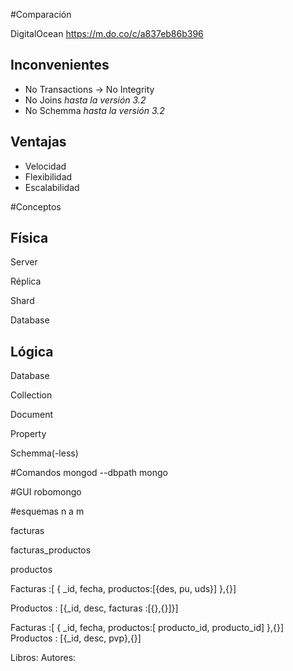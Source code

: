 #Comparación

DigitalOcean
https://m.do.co/c/a837eb86b396

## Inconvenientes
- No Transactions -> No Integrity
- No Joins *hasta la versión 3.2*
- No Schemma *hasta la versión 3.2*

## Ventajas
- Velocidad
- Flexibilidad
- Escalabilidad

#Conceptos

## Física
Server

Réplica

Shard

Database



## Lógica
Database

Collection

Document

Property

Schemma(-less)


#Comandos
mongod --dbpath
mongo

#GUI
robomongo


#esquemas n a m

facturas

facturas_productos

productos



Facturas :[ { _id, fecha, productos:[{des, pu, uds}] },{}]

Productos : [{_id, desc, facturas :[{},{}]}]

Facturas :[ { _id, fecha, productos:[ producto_id, producto_id] },{}]
Productos : [{_id, desc, pvp},{}]



Libros:
Autores: 
